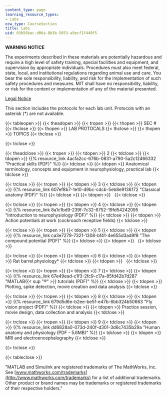 ```yaml
---
content_type: page
learning_resource_types:
- Labs
ocw_type: CourseSection
title: Labs
uid: 03b56bac-d06a-8b3b-5053-a9ecf1f449f5
---
```

**WARNING NOTICE**

The experiments described in these materials are potentially hazardous and require a high level of safety training, special facilities and equipment, and supervision by appropriate individuals. Procedures must also meet federal, state, local, and institutional regulations regarding animal use and care. You bear the sole responsibility, liability, and risk for the implementation of such safety procedures and measures. MIT shall have no responsibility, liability, or risk for the content or implementation of any of the material presented.  
  
[Legal Notice](/terms/)

This section includes the protocols for each lab unit. Protocols with an asterisk (\*) are not available.

{{< tableopen >}}
{{< theadopen >}}
{{< tropen >}}
{{< thopen >}}
SEC #
{{< thclose >}}
{{< thopen >}}
LAB PROTOCALS
{{< thclose >}}
{{< thopen >}}
TOPICS
{{< thclose >}}

{{< trclose >}}

{{< theadclose >}}
{{< tropen >}}
{{< tdopen >}}
2
{{< tdclose >}}
{{< tdopen >}}
{{% resource_link 4acfa2cc-676b-0831-a790-5a2c12466332 "Practical skills (PDF)" %}}
{{< tdclose >}}
{{< tdopen >}}
Anatomical terminology, concepts and equipment in neurophysiology, practical lab
{{< tdclose >}}

{{< trclose >}}
{{< tropen >}}
{{< tdopen >}}
3
{{< tdclose >}}
{{< tdopen >}}
{{% resource_link 607ef8b7-1e10-d9bc-cdcb-5eb8e9136172 "Classical anatomy (PDF)" %}}
{{< tdclose >}}
{{< tdopen >}}
 
{{< tdclose >}}

{{< trclose >}}
{{< tropen >}}
{{< tdopen >}}
4
{{< tdclose >}}
{{< tdopen >}}
{{% resource_link 8a1c1bd9-239f-7c32-6752-19fd54242095 "Introduction to neurophysiology (PDF)" %}}
{{< tdclose >}}
{{< tdopen >}}
Action potentials at work (cockroach receptive fields)
{{< tdclose >}}

{{< trclose >}}
{{< tropen >}}
{{< tdopen >}}
5
{{< tdclose >}}
{{< tdopen >}}
{{% resource_link ca3e7279-7321-1308-bf41-4e655d3ad9f8 "The compound potential (PDF)" %}}
{{< tdclose >}}
{{< tdopen >}}
 
{{< tdclose >}}

{{< trclose >}}
{{< tropen >}}
{{< tdopen >}}
6
{{< tdclose >}}
{{< tdopen >}}
Rat barrel physiology\*
{{< tdclose >}}
{{< tdopen >}}
 
{{< tdclose >}}

{{< trclose >}}
{{< tropen >}}
{{< tdopen >}}
7
{{< tdclose >}}
{{< tdopen >}}
{{% resource_link 67e49ead-c1f3-2fc9-c17a-85fd42b7d287 "MATLAB{{< sup \"®\" >}} tutorials (PDF)" %}}
{{< tdclose >}}
{{< tdopen >}}
Plotting, spike detection, movie creation and data analysis
{{< tdclose >}}

{{< trclose >}}
{{< tropen >}}
{{< tdopen >}}
8
{{< tdclose >}}
{{< tdopen >}}
{{% resource_link 679d5d6e-b2ee-be5f-e47b-6bb324b50663 "Fly vision project (PDF)" %}}
{{< tdclose >}}
{{< tdopen >}}
Practice session, movie design, data collection and analysis
{{< tdclose >}}

{{< trclose >}}
{{< tropen >}}
{{< tdopen >}}
9
{{< tdclose >}}
{{< tdopen >}}
{{% resource_link dd6828a0-073d-240f-d301-3d6c7435b29a "Human anatomy and physiology (PDF - 5.6MB)" %}}
{{< tdclose >}}
{{< tdopen >}}
MRI and electroencephalography
{{< tdclose >}}

{{< trclose >}}

{{< tableclose >}}

"MATLAB and Simulink are registered trademarks of The MathWorks, Inc. See [www.mathworks.com/trademarks](http://www.mathworks.com/trademarks) for a list of additional trademarks. Other product or brand names may be trademarks or registered trademarks of their respective holders."